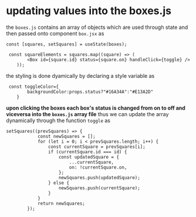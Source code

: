 # updating values into the boxes.js
the ```boxes.js``` contains an array of objects which are used through state and then passed onto component ```box.jsx``` as 
```
const [squares, setSquares] = useState(boxes);

 const squareElements = squares.map((square) => (
        <Box id={square.id} status={square.on} handleClick={toggle} />
    ));
``` 

the styling is done dyamically by declaring a style variable as
```
 const toggleColor={
        backgroundColor:props.status?"#16A34A":"#E13A2D"
    }
```

**upon clicking the boxes each box's status is changed from on to off and viceversa into the ```boxes.js``` array file**
thus we can update the array dynamically through the function ```toggle``` as 
```
setSquares((prevSquares) => {
            const newSquares = [];
            for (let i = 0; i < prevSquares.length; i++) {
                const currentSquare = prevSquares[i];
                if (currentSquare.id === id) {
                    const updatedSquare = {
                        ...currentSquare,
                        on: !currentSquare.on,
                    };
                    newSquares.push(updatedSquare);
                } else {
                    newSquares.push(currentSquare);
                }
            }
            return newSquares;
        });
```